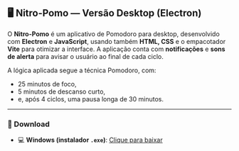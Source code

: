 ## 🖥️ Nitro-Pomo — Versão Desktop (Electron)

O **Nitro-Pomo** é um aplicativo de Pomodoro para desktop, desenvolvido com **Electron** e **JavaScript**, usando também **HTML, CSS** e o empacotador **Vite** para otimizar a interface. A aplicação conta com **notificações** e **sons de alerta** para avisar o usuário ao final de cada ciclo.

A lógica aplicada segue a técnica Pomodoro, com:
- 25 minutos de foco,
- 5 minutos de descanso curto,
- e, após 4 ciclos, uma pausa longa de 30 minutos.

---

### 🔽 Download

- 💻 **Windows (instalador `.exe`)**: [Clique para baixar](https://drive.google.com/file/d/1gltgr0Q1LnRMW_pZSrKcTmVU5vCsusk7/view?usp=sharing)

